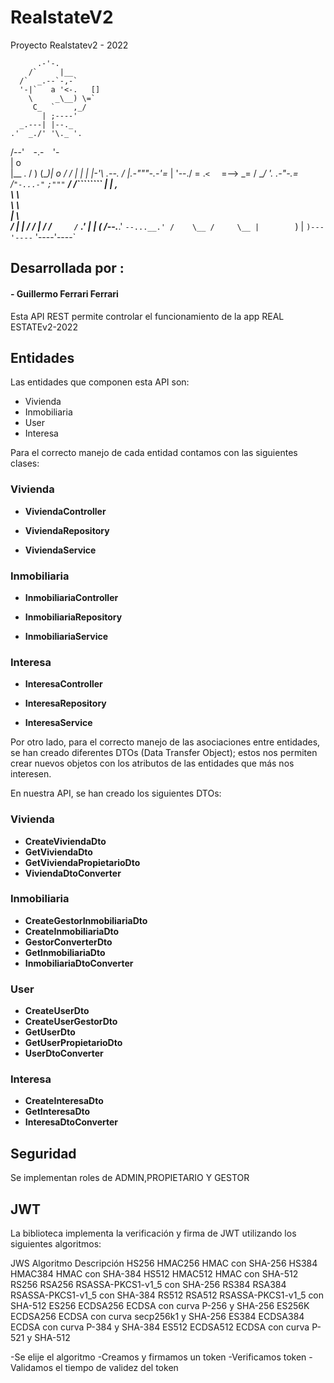 # RealstateV2
Proyecto Realstatev2 - 2022




          .-'-.
        /`     |__
      /`  _.--`-,-`
      '-|`   a '<-.   []
        \     _\__) \=`
         C_  `    ,_/
           | ;----'
      _.---| |--._
    .'  _./' '\._ '.
   /--'`  `-.-`  `'-\
  |         o        \
  |__ .             / )
 (___)|     o     \/ /
  | | |           |-'\     .--.
 /  |_.-"""-.-'=_ |   '--./ = .`
<   `  =-->    _= /        __/
 '._     _.-"-.= /`"-...-"` 
    `;"""`     __/
      /```````` |
     |     ,     \
     \      \     \
      \      \     \
      |       \     \
     /        |      |
    /         /      |
   /        /`     /`
 .'        |       |
(          /--.___.'
 `--...__.' /    \__
 /     \__ |        `)
|         `)---'----`
'----'----`


## Desarrollada por :
#### - Guillermo Ferrari Ferrari

Esta API REST permite controlar el funcionamiento de la app REAL ESTATEv2-2022



## Entidades

Las entidades que componen esta API son:

- Vivienda
- Inmobiliaria
- User
- Interesa 

Para el correcto manejo de cada entidad contamos con las siguientes clases:

### Vivienda

- **ViviendaController**   

- **ViviendaRepository**
  
- **ViviendaService**
 

### Inmobiliaria

- **InmobiliariaController**

- **InmobiliariaRepository**
  
- **InmobiliariaService**


### Interesa

- **InteresaController**

- **InteresaRepository**
  
- **InteresaService**



Por otro lado, para el correcto manejo de las asociaciones entre entidades, se han creado diferentes DTOs (Data Transfer Object); estos nos permiten crear nuevos objetos con los atributos de las entidades que más nos interesen.

En nuestra API, se han creado los siguientes DTOs:

### Vivienda

- **CreateViviendaDto**
- **GetViviendaDto**
- **GetViviendaPropietarioDto**
- **ViviendaDtoConverter**


### Inmobiliaria

- **CreateGestorInmobiliariaDto**
- **CreateInmobiliariaDto**
- **GestorConverterDto**
- **GetInmobiliariaDto**
- **InmobiliariaDtoConverter**

### User

- **CreateUserDto**
- **CreateUserGestorDto**
- **GetUserDto**
- **GetUserPropietarioDto**
- **UserDtoConverter**

### Interesa

- **CreateInteresaDto**
- **GetInteresaDto**
- **InteresaDtoConverter**






## Seguridad

Se implementan roles de ADMIN,PROPIETARIO Y GESTOR

## JWT

La biblioteca implementa la verificación y firma de JWT utilizando los siguientes algoritmos:

JWS	    Algoritmo	    Descripción
HS256	HMAC256	    HMAC con SHA-256
HS384	HMAC384	    HMAC con SHA-384
HS512	HMAC512 	HMAC con SHA-512
RS256	RSA256	    RSASSA-PKCS1-v1_5 con SHA-256
RS384	RSA384	    RSASSA-PKCS1-v1_5 con SHA-384
RS512	RSA512	    RSASSA-PKCS1-v1_5 con SHA-512
ES256	ECDSA256	ECDSA con curva P-256 y SHA-256
ES256K	ECDSA256	ECDSA con curva secp256k1 y SHA-256
ES384	ECDSA384	ECDSA con curva P-384 y SHA-384
ES512	ECDSA512	ECDSA con curva P-521 y SHA-512


-Se elije el algoritmo
-Creamos y firmamos un token
-Verificamos token
-Validamos el tiempo de validez del token





